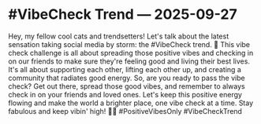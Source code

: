 # #VibeCheck Trend — 2025-09-27

Hey, my fellow cool cats and trendsetters! Let's talk about the latest sensation taking social media by storm: the #VibeCheck trend. 🌟 This vibe check challenge is all about spreading those positive vibes and checking in on our friends to make sure they're feeling good and living their best lives. It's all about supporting each other, lifting each other up, and creating a community that radiates good energy. So, are you ready to pass the vibe check? Get out there, spread those good vibes, and remember to always check in on your friends and loved ones. Let's keep this positive energy flowing and make the world a brighter place, one vibe check at a time. Stay fabulous and keep vibin' high! 💖✨ #PositiveVibesOnly #VibeCheckTrend